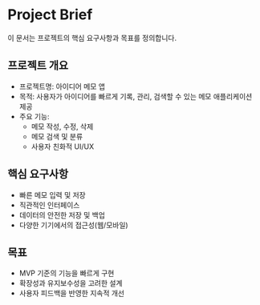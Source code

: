 # Project Brief

이 문서는 프로젝트의 핵심 요구사항과 목표를 정의합니다.

## 프로젝트 개요

- 프로젝트명: 아이디어 메모 앱
- 목적: 사용자가 아이디어를 빠르게 기록, 관리, 검색할 수 있는 메모 애플리케이션 제공
- 주요 기능:
  - 메모 작성, 수정, 삭제
  - 메모 검색 및 분류
  - 사용자 친화적 UI/UX

## 핵심 요구사항

- 빠른 메모 입력 및 저장
- 직관적인 인터페이스
- 데이터의 안전한 저장 및 백업
- 다양한 기기에서의 접근성(웹/모바일)

## 목표

- MVP 기준의 기능을 빠르게 구현
- 확장성과 유지보수성을 고려한 설계
- 사용자 피드백을 반영한 지속적 개선
